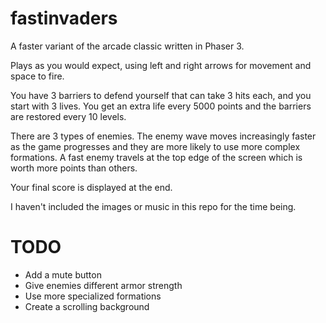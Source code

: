 # fastinvaders
A faster variant of the arcade classic written in Phaser 3.

Plays as you would expect, using left and right arrows for movement and space to fire. 

You have 3 barriers to defend yourself that can take 3 hits each, and you start with 3 lives. You get an extra life every 5000 points and the barriers are restored every 10 levels.

There are 3 types of enemies. The enemy wave moves increasingly faster as the game progresses and they are more likely to use more complex formations. A fast enemy travels at the top edge of the screen which is worth more points than others.

Your final score is displayed at the end.

I haven't included the images or music in this repo for the time being.

# TODO
* Add a mute button
* Give enemies different armor strength
* Use more specialized formations
* Create a scrolling background

